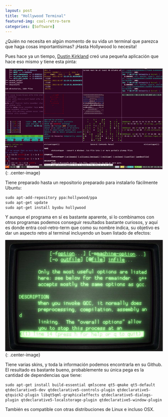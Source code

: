 ```yaml
---
layout: post
title: "Hollywood Terminal"
featured-img: cool-retro-term
categories: [Software]
---
```

¿Quién no necesita en algún momento de su vida un terminal que parezca que haga cosas importantísimas? ¡Hasta Hollywood lo necesita!

Pues hace ya un tiempo, [Dustin Kirkland](https://github.com/dustinkirkland/hollywood/tree/master/debian) creó una pequeña aplicación que hace eso mismo y tiene esta pinta:

![Hollywood](/assets/img/posts/hollywood.png){: .center-image}

Tiene preparado hasta un repositorio preparado para instalarlo fácilmente Ubuntu:

```shell
sudo apt-add-repository ppa:hollywood/ppa
sudo apt-get update
sudo apt-get install byobu hollywood
```

Y aunque el programa en sí es bastante aparente, si lo combinamos con otros programas podemos conseguir resultados bastante curiosos, y aquí es donde entra cool-retro-term que como su nombre indica, su objetivo es dar un aspecto retro al terminal incluyendo un buen listado de efectos:

![Cool retro term](/assets/img/posts/cool-retro-term.jpg){: .center-image}

Tiene varias skins, y toda la información podemos encontrarla en su Github. El resultado es bastante bueno, probablemente su única pega es la cantidad de dependencias que tiene:

```shell
sudo apt-get install build-essential qmlscene qt5-qmake qt5-default qtdeclarative5-dev qtdeclarative5-controls-plugin qtdeclarative5-qtquick2-plugin libqt5qml-graphicaleffects qtdeclarative5-dialogs-plugin qtdeclarative5-localstorage-plugin qtdeclarative5-window-plugin
```

También es compatible con otras distribuciones de Linux e incluso OSX.
